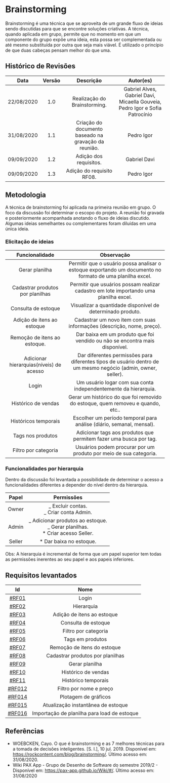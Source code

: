 # Brainstorming

Brainstorming é uma técnica que se aproveita de um grande fluxo de ideias sendo discutidas para que se encontre soluções criativas. A técnica, quando aplicada em grupo, permite que no momento em que um componente do grupo expõe uma ideia, esta possa ser complementada ou até mesmo substituída por outra que seja mais viável. É utilizado o princípio de que duas cabeças pensam melhor do que uma.

## Histórico de Revisões
|    Data    | Versão |         Descrição         |           Autor(es)            |
| :--------: | :----: | :-----------------------: | :----------------------------: |
| 22/08/2020 |  1.0   |  Realização do Brainstorming. | Gabriel Alves, Gabriel Davi, Micaella Gouveia, Pedro Igor e Sofia Patrocínio | 
| 31/08/2020 |  1.1   |  Criação do documento baseado na gravação da reunião. | Pedro Igor | 
| 09/09/2020 |  1.2   | Adição dos requisitos. | Gabriel Davi |
| 09/09/2020 |  1.3 | Adição do requisito RF08. | Pedro Igor |


## Metodologia

A técnica de brainstorming foi aplicada na primeira reunião em grupo. O foco da discussão foi determinar o escopo do projeto. A reunião foi gravada e posteriormente acompanhada anotando o fluxo de ideias discutido. Algumas ideias semelhantes ou complementares foram diluídas em uma única ideia.

### Elicitação de ideias

|             Funcionalidade              |                                                  Observação                                                   |
| :-------------------------------------: | :-----------------------------------------------------------------------------------------------------------: |
|             Gerar planilha              |   Permitir que o usuário possa analisar o estoque exportando um documento no formato de uma planilha excel.   |
|    Cadastrar produtos por planilhas     |             Permitir que usuários possam realizar cadastro em lote importando uma planilha excel.             |
|           Consulta de estoque           |                          Visualizar a quantidade disponível de determinado produto.                           |
|       Adição de itens ao estoque        |                     Cadastrar um novo item com suas informações (descrição, nome, preço).                     |
|      Remoção de itens ao estoque.       |                  Dar baixa em um produto que foi vendido ou não se encontra mais disponível.                  |
| Adicionar hierarquias(níveis) de acesso | Dar diferentes permissões para diferentes tipos de usuário dentro de um mesmo negócio (admin, owner, seller). |
|                  Login                  |                        Um usuário logar com sua conta independentemente da hierarquia.                        |
|           Histórico de vendas           |                Gerar um histórico do que foi removido do estoque, quem removeu e quando, etc..                |
|          Históricos temporais           |                     Escolher um período temporal para análise (diário, semanal, mensal).                      |
|            Tags nos produtos            |                       Adicionar tags aos produtos que permitem fazer uma busca por tag.                       |
|          Filtro por categoria           |                       Usuários podem procurar por um produto por meio de sua categoria.                       |

### Funcionalidades por hierarquia

Dentro da discussão foi levantada a possibilidade de determinar o acesso a funcionalidades diferentes a depender do nível dentro da hierarquia.

<div>

| Papel  |                                     Permissões                                      |
| :----: | :---------------------------------------------------------------------------------: |
| Owner  |                     _ Excluir contas.<br> _ Criar conta Admin.                      |
| Admin  | _ Adicionar produtos ao estoque.<br> _ Gerar planilhas.<br> \* Criar acesso Seller. |
| Seller |                              \* Dar baixa no estoque.                               |

Obs: A hierarquia é incremental de forma que um papel superior tem todas as permissões inerentes ao seu papel e aos papeis inferiores.

</div>

## Requisitos levantados

|                                   Id                                   |                    Nome                     |
| :--------------------------------------------------------------------: | :-----------------------------------------: |
| [#RF01](Elicitation/RequisitosElicitados.md?id=requisitos-funcionais)  |                    Login                    |
| [#RF02](Elicitation/RequisitosElicitados.md?id=requisitos-funcionais)  |                 Hierarquia                  |
| [#RF03](Elicitation/RequisitosElicitados.md?id=requisitos-funcionais)  |         Adição de itens ao estoque          |
| [#RF04](Elicitation/RequisitosElicitados.md?id=requisitos-funcionais)  |             Consulta de estoque             |
| [#RF05](Elicitation/RequisitosElicitados.md?id=requisitos-funcionais)  |            Filtro por categoria             |
| [#RF06](Elicitation/RequisitosElicitados.md?id=requisitos-funcionais)  |              Tags em produtos               |
| [#RF07](Elicitation/RequisitosElicitados.md?id=requisitos-funcionais)  |         Remoção de itens do estoque         |
| [#RF08](Elicitation/RequisitosElicitados.md?id=requisitos-funcionais)  |               Cadastrar produtos por planilhas               |
| [#RF09](Elicitation/RequisitosElicitados.md?id=requisitos-funcionais)  |               Gerar planilha                |
| [#RF10](Elicitation/RequisitosElicitados.md?id=requisitos-funcionais)  |             Histórico de vendas             |
| [#RF11](Elicitation/RequisitosElicitados.md?id=requisitos-funcionais)  |             Histórico temporais             |
| [#RF012](Elicitation/RequisitosElicitados.md?id=requisitos-funcionais) |           Filtro por nome e preço           |
| [#RF014](Elicitation/RequisitosElicitados.md?id=requisitos-funcionais) |            Plotagem de gráficos             |
| [#RF015](Elicitation/RequisitosElicitados.md?id=requisitos-funcionais) |     Atualização instantânea de estoque      |
| [#RF016](Elicitation/RequisitosElicitados.md?id=requisitos-funcionais) | Importação de planilha para load de estoque |

## Referências

- WOEBCKEN, Cayo. O que é brainstorming e as 7 melhores técnicas para a tomada de decisões inteligentes. [S. l.], 10 jul. 2019. Disponível em: <https://rockcontent.com/blog/brainstorming/>. Último acesso em: 31/08/2020.
- Wiki PAX App - Grupo de Desenho de Software do semestre 2019/2 - Disponível em: <https://pax-app.github.io/Wiki/#/>. Último acesso em: 31/08/2020
